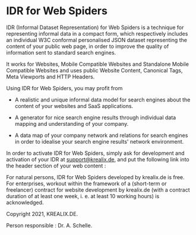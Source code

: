 # IDR for Web Spiders

IDR (Informal Dataset Representation) for Web Spiders is a technique for representing informal data in a compact form, which respectively includes an individual W3C conformal personalised JSON dataset representing the content of your public web page, in order to improve the quality of information sent to standard search engines.

It works for Websites, Mobile Compatible Websites and Standalone Mobile Compatible Websites and uses public Website Content, Canonical Tags, Meta Viewports and HTTP Headers.

Using IDR for Web Spiders, you may profit from

- A realistic and unique informal data model for search engines about the content of your websites and SaaS applications. 

- A generator for nice search engine results through individual data mapping and understanding of your company.
 
- A data map of your company network and relations for search engines in order to idealise your search engine results' network environment.
 
In order to activate IDR for Web Spiders, simply ask for development and activation of your IDR at support@krealix.de, and put the following link into the header section of your web content : 

<p>
<script src="http://www.krealix.de/yourdomainname/idr_plugin.js"></script>
<p>
	
For natural persons, IDR for Web Spiders developed by krealix.de is free. For enterprises, workout within the framework of a (short-term or freelancer) contract for website development by krealix.de (with a contract duration of at least one week, i. e. at least 10 working hours) is acknowledged.
		
Copyright 2021, KREALIX.DE. 
	
Person responsible : Dr. A. Schelle.
